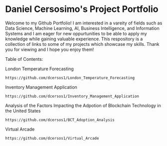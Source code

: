 # Daniel Cersosimo's Project Portfolio

Welcome to my Github Portfolio! I am interested in a vareity of fields such as Data Science, Machine Learning, AI, Business Intelligence, and Information Systems and I am eager for new oppurtunities to be able to apply my knowledge while gaining valuable experience. This respository is a collection of links to some of my projects which showcase my skills. Thank you for viewing and I hope you enjoy them!


Table of Contents:

  London Temperature Forecasting 
  
    https://github.com/dcersos1/London_Temperature_Forecasting
    
  Inventory Management Application 

    https://github.com/dcersos1/Inventory_Management_Application

  Analysis of the Factors Impacting the Adpotion of Blockchain Technology in the United States 
  
    https://github.com/dcersos1/BCT_Adoption_Analysis
    
  Virtual Arcade
  
    https://github.com/dcersos1/Virtual_Arcade

